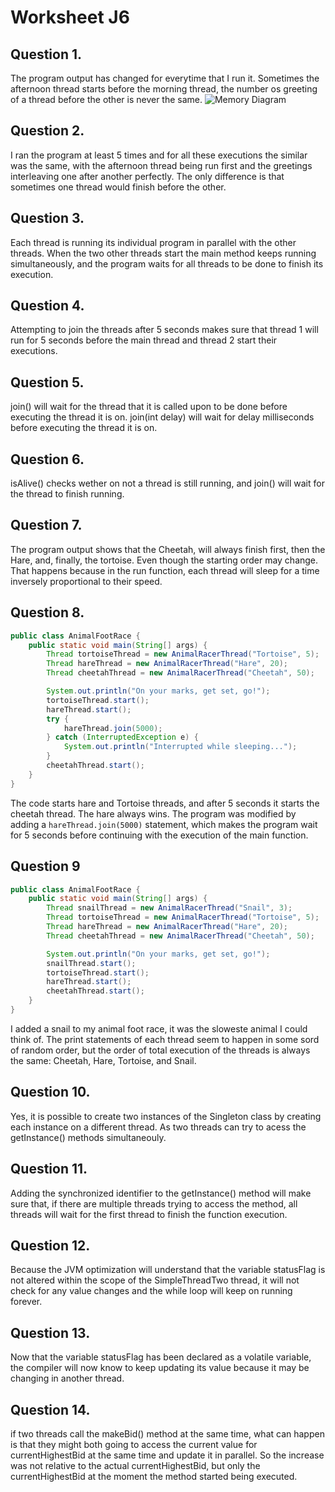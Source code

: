 # Worksheet J6
## Question 1.
The program output has changed for everytime that I run it. Sometimes the afternoon thread starts before the morning thread, the number os greeting of a thread before the other is never the same. 
![Memory Diagram](unnamed.jgp)

## Question 2.
I ran the program at least 5 times and for all these executions the similar was the same, with the afternoon thread being run first and the greetings interleaving one after another perfectly. The only difference is that sometimes one thread would finish before the other. 

## Question 3. 
Each thread is running its individual program in parallel with the other threads. When the two other threads start the main method keeps running simultaneously, and the program waits for all threads to be done to finish its execution. 

## Question 4.
Attempting to join the threads after 5 seconds makes sure that thread 1 will run for 5 seconds before the main thread and thread 2 start their executions. 

## Question 5. 
join() will wait for the thread that it is called upon to be done before executing the thread it is on. join(int delay) will wait for delay milliseconds before executing the thread it is on. 

## Question 6. 
isAlive() checks wether on not a thread is still running, and join() will wait for the thread to finish running. 

## Question 7. 
The program output shows that the Cheetah, will always finish first, then the Hare, and, finally, the tortoise. Even though the starting order may change. That happens because in the run function, each thread will sleep for a time inversely proportional to their speed.

## Question 8.
```java
public class AnimalFootRace {
    public static void main(String[] args) {
        Thread tortoiseThread = new AnimalRacerThread("Tortoise", 5);
        Thread hareThread = new AnimalRacerThread("Hare", 20);
        Thread cheetahThread = new AnimalRacerThread("Cheetah", 50);

        System.out.println("On your marks, get set, go!");
        tortoiseThread.start();
        hareThread.start();
        try {
            hareThread.join(5000);
        } catch (InterruptedException e) {
            System.out.println("Interrupted while sleeping...");
        }
        cheetahThread.start();
    }
}
```
The code starts hare and Tortoise threads, and after 5 seconds it starts the cheetah thread. The hare always wins. The program was modified by adding a `hareThread.join(5000)` statement, which makes the program wait for 5 seconds before continuing with the execution of the main function. 

## Question 9
```java
public class AnimalFootRace {
    public static void main(String[] args) {
        Thread snailThread = new AnimalRacerThread("Snail", 3);
        Thread tortoiseThread = new AnimalRacerThread("Tortoise", 5);
        Thread hareThread = new AnimalRacerThread("Hare", 20);
        Thread cheetahThread = new AnimalRacerThread("Cheetah", 50);

        System.out.println("On your marks, get set, go!");
        snailThread.start();
        tortoiseThread.start();
        hareThread.start();
        cheetahThread.start();
    }
}
```
I added a snail to my animal foot race, it was the sloweste animal I could think of. The print statements of each thread seem to happen in some sord of random order, but the order of total execution of the threads is always the same: Cheetah, Hare, Tortoise, and Snail. 

## Question 10.
Yes, it is possible to create two instances of the Singleton class by creating each instance on a different thread. As two threads can try to acess the getInstance() methods simultaneouly. 

## Question 11. 
Adding the synchronized identifier to the getInstance() method will make sure that, if there are multiple threads trying to access the method, all threads will wait for the first thread to finish the function execution.

## Question 12.
Because the JVM optimization will understand that the variable statusFlag is not altered within the scope of the SimpleThreadTwo thread, it will not check for any value changes and the while loop will keep on running forever. 

## Question 13. 
Now that the variable statusFlag has been declared as a volatile variable, the compiler will now know to keep updating its value because it may be changing in another thread. 

## Question 14. 
if two threads call the makeBid() method at the same time, what can happen is that they might both going to access the current value for currentHighestBid at the same time and update it in parallel. So the increase was not relative to the actual currentHighestBid, but only the currentHighestBid at the moment the method started being executed. 



